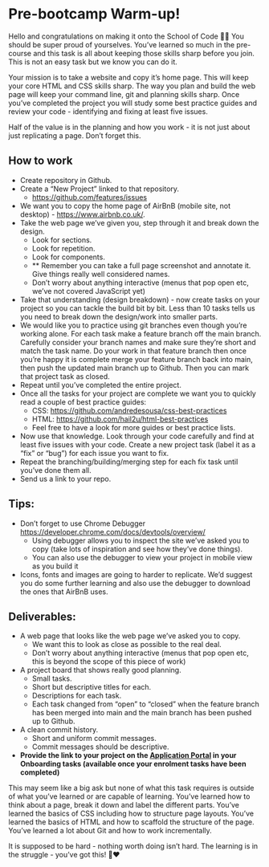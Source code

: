 # Pre-bootcamp Warm-up!

Hello and congratulations on making it onto the School of Code 🙂🎉 You should be super proud of yourselves. You’ve learned so much in the pre-course and this task is all about keeping those skills sharp before you join. This is not an easy task but we know you can do it.

Your mission is to take a website and copy it’s home page. This will keep your core HTML and CSS skills sharp. The way you plan and build the web page will keep your command line, git and planning skills sharp. Once you’ve completed the project you will study some best practice guides and review your code - identifying and fixing at least five issues.

Half of the value is in the planning and how you work - it is not just about just replicating a page. Don’t forget this.

## **How to work**

- Create repository in Github.
- Create a “New Project” linked to that repository.
    - https://github.com/features/issues
- We want you to copy the home page of AirBnB (mobile site, not desktop) - https://www.airbnb.co.uk/.
- Take the web page we’ve given you, step through it and break down the design.
    - Look for sections.
    - Look for repetition.
    - Look for components.
    - ** Remember you can take a full page screenshot and annotate it. Give things really well considered names.
    - Don’t worry about anything interactive (menus that pop open etc, we’ve not covered JavaScript yet)
- Take that understanding (design breakdown) - now create tasks on your project so you can tackle the build bit by bit. Less than 10 tasks tells us you need to break down the design/work into smaller parts.
- We would like you to practice using git branches even though you’re working alone. For each task make a feature branch off the main branch. Carefully consider your branch names and make sure they’re short and match the task name. Do your work in that feature branch then once you’re happy it is complete merge your feature branch back into main, then push the updated main branch up to Github. Then you can mark that project task as closed.
- Repeat until you’ve completed the entire project.
- Once all the tasks for your project are complete we want you to quickly read a couple of best practice guides:
    - CSS: https://github.com/andredesousa/css-best-practices
    - HTML: https://github.com/hail2u/html-best-practices
    - Feel free to have a look for more guides or best practice lists.
- Now use that knowledge. Look through your code carefully and find at least five issues with your code. Create a new project task (label it as a “fix” or “bug”) for each issue you want to fix.
- Repeat the branching/building/merging step for each fix task until you’ve done them all.
- Send us a link to your repo.

## Tips:

- Don’t forget to use Chrome Debugger https://developer.chrome.com/docs/devtools/overview/
    - Using debugger allows you to inspect the site we’ve asked you to copy (take lots of inspiration and see how they’ve done things).
    - You can also use the debugger to view your project in mobile view as you build it
- Icons, fonts and images are going to harder to replicate. We’d suggest you do some further learning and also use the debugger to download the ones that AirBnB uses.

## Deliverables:

- A web page that looks like the web page we’ve asked you to copy.
    - We want this to look as close as possible to the real deal.
    - Don’t worry about anything interactive (menus that pop open etc, this is beyond the scope of this piece of work)
- A project board that shows really good planning.
    - Small tasks.
    - Short but descriptive titles for each.
    - Descriptions for each task.
    - Each task changed from “open” to “closed” when the feature branch has been merged into main and the main branch has been pushed up to Github.
- A clean commit history.
    - Short and uniform commit messages.
    - Commit messages should be descriptive.
- **Provide the link to your project on the [Application Portal](http://schoolofcode.smapply.io) in your Onboarding tasks (available once your enrolment tasks have been completed)**

This may seem like a big ask but none of what this task requires is outside of what you’ve learned or are capable of learning. You’ve learned how to think about a page, break it down and label the different parts. You’ve learned the basics of CSS including how to structure page layouts. You’ve learned the basics of HTML and how to scaffold the structure of the page. You’ve learned a lot about Git and how to work incrementally.

It is supposed to be hard - nothing worth doing isn’t hard. The learning is in the struggle - you’ve got this! 🙂❤️